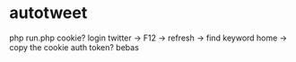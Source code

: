 # autotweet
php run.php
cookie? login twitter -> F12 -> refresh -> find keyword home -> copy the cookie
auth token? bebas
